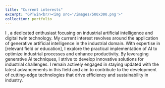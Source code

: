 ```yaml
---
title: "Current interests"
excerpt: "GPTwin<br/><img src='/images/500x300.png'>"
collection: portfolio
---
```


I , a dedicated enthusiast focusing on industrial artificial intelligence and digital twin technology. My current interest revolves around the application of generative artificial intelligence in the industrial domain. With expertise in [relevant field or education], I explore the practical implementation of AI to optimize industrial processes and enhance productivity. By leveraging generative AI techniques, I strive to develop innovative solutions for industrial challenges. I remain actively engaged in staying updated with the latest advancements in this field and aim to contribute to the development of cutting-edge technologies that drive efficiency and sustainability in industry.
